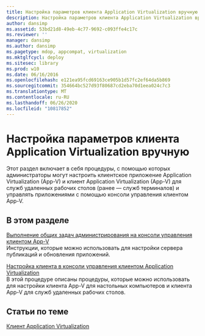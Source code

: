 ```yaml
---
title: Настройка параметров клиента Application Virtualization вручную
description: Настройка параметров клиента Application Virtualization вручную
author: dansimp
ms.assetid: 53bd21d8-49eb-4c77-9692-c093ffe4c17c
ms.reviewer: ''
manager: dansimp
ms.author: dansimp
ms.pagetype: mdop, appcompat, virtualization
ms.mktglfcycl: deploy
ms.sitesec: library
ms.prod: w10
ms.date: 06/16/2016
ms.openlocfilehash: e121ea95fcd69163ce905b1d57fc2ef64da5b869
ms.sourcegitcommit: 354664bc527d93f80687cd2eba70d1eea024c7c3
ms.translationtype: MT
ms.contentlocale: ru-RU
ms.lasthandoff: 06/26/2020
ms.locfileid: "10817852"
---
```

# Настройка параметров клиента Application Virtualization вручную


Этот раздел включает в себя процедуры, с помощью которых администраторы могут настроить клиентское приложение Application Virtualization (App-V) и клиент Application Virtualization (App-V) для служб удаленных рабочих столов (ранее — служб терминалов) и управлять приложениями с помощью консоли управления клиентом App-V.

## В этом разделе


<a href="" id="how-to-perform-general-administrative-tasks-in-the-app-v-client-management-console"></a>[Выполнение общих задач администрирования на консоли управления клиентом App-V](how-to-perform-general-administrative-tasks-in-the-app-v-client-management-console.md)  
Инструкции, которые можно использовать для настройки сервера публикаций и обновления приложений.

<a href="" id="how-to-configure-the-client-in-the-application-virtualization-client-management-console"></a>[Настройка клиента в консоли управления клиентом Application Virtualization](how-to-configure-the-client-in-the-application-virtualization-client-management-console.md)  
В этой процедуре описаны процедуры, которые можно использовать для настройки клиента App-V для настольных компьютеров и клиента App-V для служб удаленных рабочих столов.

## Статьи по теме


[Клиент Application Virtualization](application-virtualization-client.md)

 

 





